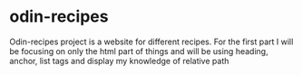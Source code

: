 # odin-recipes
Odin-recipes project is a website for different recipes.
For the first part I will be focusing on only the html part of things and will be using heading, anchor, list tags and display my knowledge of relative path 